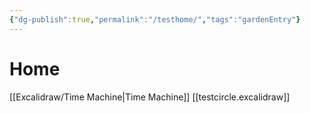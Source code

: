 ```yaml
---
{"dg-publish":true,"permalink":"/testhome/","tags":"gardenEntry"}
---
```


# Home

[[Excalidraw/Time Machine\|Time Machine]]
[[testcircle.excalidraw]]
